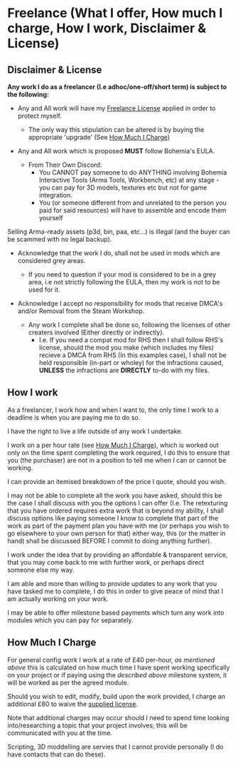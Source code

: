 # Freelance (What I offer, How much I charge, How I work, Disclaimer & License)
## Disclaimer & License 

**Any work I do as a freelancer (I.e adhoc/one-off/short term) is subject to the following:**
- Any and All work will have my [Freelance License](LicenseFreelance.md) applied in order to protect myself.
   - The only way this stipulation can be altered is by buying the appropriate 'upgrade' (See [How Much I Charge](https://github.com/Eagle-Studios/CE_Mods/blob/main/FreelanceInfo.md#how-much-i-charge))

- Any and All work which is proposed **MUST** follow Bohemia's EULA. 
   - From Their Own Discord: 
      - You CANNOT pay someone to do ANYTHING involving Bohemia Interactive Tools (Arma Tools, Workbench, etc) at any stage - you can pay for 3D models, textures etc but not for game integration.
      - You (or someone different from and unrelated to the person you paid for said resources) will have to assemble and encode them yourself

Selling Arma-ready assets (p3d, bin, paa, etc...) is illegal (and the buyer can be scammed with no legal backup).

- Acknowledge that the work I do, shall not be used in mods which are considered grey areas. 
   - If you need to question if your mod is considered to be in a grey area, i.e not strictly following the EULA, then my work is not to be used for it. 

- Acknowledge I accept no responsibility for mods that receive DMCA's and/or Removal from the Steam Workshop.
   - Any work I complete shall be done so, following the licenses of other creaters involved (Either directly or indirectly). 
      - I.e. If you need a compat mod for RHS then I shall follow RHS's license, should the mod you make (which includes my files) recieve a DMCA from RHS (In this examples case), I shall not be held responsible (in-part or wholey) for the infractions caused, **UNLESS** the infractions are **DIRECTLY** to-do with my files. 

## How I work

As a freelancer, I work how and when I want to, the only time I work to a deadline is when you are paying me to do so. <br>

I have the right to live a life outside of any work I undertake. <br>

I work on a per hour rate (see [How Much I Charge](https://github.com/Eagle-Studios/CE_Mods/blob/main/FreelanceInfo.md#how-much-i-charge)), which is worked out only on the time spent completing the work required, I do this to ensure that you (the purchaser) are not in a position to tell me when I can or cannot be working. <br>

I can provide an itemised breakdown of the price I quote, should you wish. <br>

I may not be able to complete all the work you have asked, should this be the case I shall discuss with you the options I can offer (I.e. The retexturing that you have ordered requires extra work that is beyond my ability, I shall discuss options like paying someone I know to complete that part of the work as part of the payment plan you have with me (or perhaps you wish to go elsewhere to your own person for that) either way, this (or the matter in  hand) shall be discussed BEFORE I commit to doing anything further). <br>

I work under the idea that by providing an affordable & transparent service, that you may come back to me with further work, or perhaps direct someone else my way. <br>

I am able and more than willing to provide updates to any work that you have tasked me to complete, I do this in order to give peace of mind that I am actually working on your work. <br>

I may be able to offer milestone based payments which turn any work into modules which you can pay for separately. <br>

## How Much I Charge
For general config work I work at a rate of £40 per-hour, _as mentioned above_ this is calculated on how much time I have spent working specifically on your project or if paying using the _described above_ milestone system, it will be worked as per the agreed module. <br>

Should you wish to edit, modify, build upon the work provided, I charge an additional £80 to waive the [supplied license](LicenseFreelance.md). <br>

Note that additional charges may occur should I need to spend time looking into/researching a topic that your project involves; this will be communicated with you at the time. <br>

Scripting, 3D moddelling are servies that I cannot provide personally (I do have contacts that can do these).
